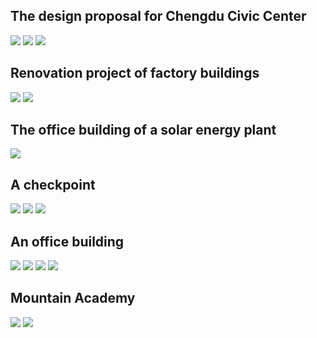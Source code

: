 ## The design proposal for Chengdu Civic Center
![](https://github.com/GinkoTyping/architecture/blob/main/images/civic-center-1.jpg)
![](https://github.com/GinkoTyping/architecture/blob/main/images/civic-center-2.jpg)
![](https://github.com/GinkoTyping/architecture/blob/main/images/civic-center-3.jpg)

## Renovation project of factory buildings
![](https://github.com/GinkoTyping/architecture/blob/main/images/renovation-project-1.jpg)
![](https://github.com/GinkoTyping/architecture/blob/main/images/renovation-project-2.jpg)

## The office building of a solar energy plant
![](https://github.com/GinkoTyping/architecture/blob/main/images/office-building.jpg)

## A checkpoint
![](https://github.com/GinkoTyping/architecture/blob/main/images/checkpoint_0.png)
![](https://github.com/GinkoTyping/architecture/blob/main/images/checkpoint_1.png)
![](https://github.com/GinkoTyping/architecture/blob/main/images/checkpoint_2.png)

## An office building
![](https://github.com/GinkoTyping/architecture/blob/main/images/红安_1.png)
![](https://github.com/GinkoTyping/architecture/blob/main/images/红安_2.png)
![](https://github.com/GinkoTyping/architecture/blob/main/images/office-building-1.jpg)
![](https://github.com/GinkoTyping/architecture/blob/main/images/office-building-2.jpg)

## Mountain Academy
![](https://github.com/GinkoTyping/architecture/blob/main/images/Mountain-Academy-1.png)
![](https://github.com/GinkoTyping/architecture/blob/main/images/Mountain-Academy-2.png)
